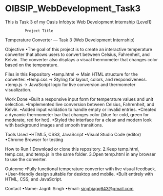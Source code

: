 # OIBSIP_WebDevelopment_Task3
This is Task 3 of my Oasis Infobyte Web Development Internship (Level1) 

             Project Title
  Temperature Converter — Task 3 (Web Development Internship)

Objective
•The goal of this project is to create an interactive temperature converter that allows users to convert between Celsius, Fahrenheit, and Kelvin. The converter also displays a visual thermometer that changes color based on the temperature.

Files in this Repository
•temp.html → Main HTML structure for the converter.
•temp.css → Styling for layout, colors, and responsiveness.
•temp.js → JavaScript logic for live conversion and thermometer visualization.

Work Done
•Built a responsive input form for temperature values and unit selection.
•Implemented live conversion between Celsius, Fahrenheit, and Kelvin.
•Added input validation to handle empty or invalid entries.
•Created a dynamic thermometer bar that changes color (blue for cold, green for moderate, red for hot).
•Styled the interface for a clean and modern look with background images and smooth transitions.

Tools Used
•HTML5, CSS3, JavaScript
•Visual Studio Code (editor)
•Chrome Browser for testing

How to Run
1.Download or clone this repository.
2.Keep temp.html, temp.css, and temp.js in the same folder.
3.Open temp.html in any browser to use the converter.

Outcome
•Fully functional temperature converter with live visual feedback.
•User-friendly design suitable for desktop and mobile.
•Built entirely with HTML, CSS, and JavaScript.

Contact
•Name: Jagriti Singh
•Email: singhjagg643@gmail.com
